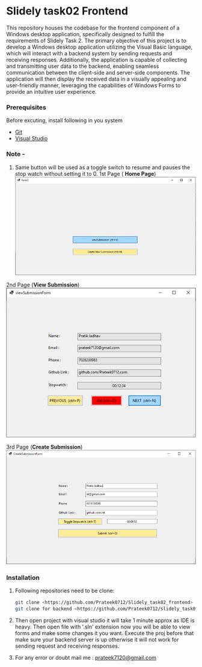 # Slidely task02  Frontend  

This repository houses the codebase for the frontend component of a Windows desktop application, specifically designed to fulfill the requirements of Slidely Task 2. The primary objective of this project is to develop a Windows desktop application utilizing the Visual Basic language, which will interact with a backend system by sending requests and receiving responses. Additionally, the application is capable of collecting and transmitting user data to the backend, enabling seamless communication between the client-side and server-side components. The application will then display the received data in a visually appealing and user-friendly manner, leveraging the capabilities of Windows Forms to provide an intuitive user experience.

### Prerequisites

Before excuting, install following in you system

- [Git](https://git-scm.com/)
- [Visual Studio](https://visualstudio.microsoft.com/downloads/) 
### Note - 
1. Same button will be used as a toggle switch to resume and pauses the stop watch without setting it to  0.
1st Page ( **Home Page**)
![image](./images/Window%20-%20Form1.png)

2nd Page (**View Submission**)
![image](./images/Window%20-%20viewSubmissionForm.png)

3rd Page (**Create Submission**)
![image](./images/Window%20-%20CreateSubmissionForm.png)

### Installation

1. Following repositories need to be clone:

   ```bash
   git clone <https://github.com/Prateek0712/Slidely_task02_frontend>
   git clone for backend <https://github.com/Prateek0712/slidely_task02_backend>

2. Then open project with visual studio it  will take 1 minute approx as IDE is heavy. Then open file with 
'.sln'  extension now you will be able to view forms and make some changes it you want. Execute the proj before that  make sure your backend server is up otherwise it will not work for sending request and receiving responses.
3. For any error or doubt mail me : prateek7120@gmail.com

  

